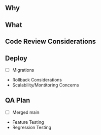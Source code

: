 ## Why

## What

## Code Review Considerations

## Deploy
- [ ] Migrations
- Rollback Considerations
- Scalability/Montitoring Concerns

## QA Plan
- [ ] Merged main 
- Feature Testing
- Regression Testing
